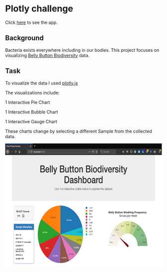 # Plotly challenge

Click [here](https://plotly-interactive-dashboards.herokuapp.com/) to see the app.

## Background
Bacteria exists everywhere including in our bodies. This project focuses on visualizing [Belly Button Biodiversity](http://robdunnlab.com/projects/belly-button-biodiversity/) data.


## Task
To visualize the data I used [plotly.js](https://plotly.com/javascript/)

The visualizations include:

1 Interactive Pie Chart 

1 Interactive Bubble Chart

1 Interactive Gauge Chart

These charts change by selecting a different Sample from the collected data.


<p align="center">
  <img width="660" height="400" src="https://github.com/ovinueza/Plotly-challenge/blob/master/Images/dashboard_part1.png">
</p>





